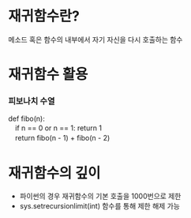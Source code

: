 # 재귀함수란?
메소드 혹은 함수의 내부에서 자기 자신을 다시 호출하는 함수

# 재귀함수 활용
### 피보나치 수열
def fibo(n):   
　if n == 0 or n == 1: return 1   
　return fibo(n - 1) + fibo(n - 2)

# 재귀함수의 깊이
- 파이썬의 경우 재귀함수의 기본 호출을 1000번으로 제한
- sys.setrecursionlimit(int) 함수를 통해 제한 해제 가능
